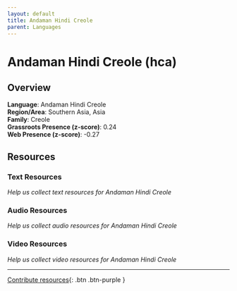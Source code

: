 ```yaml
---
layout: default
title: Andaman Hindi Creole
parent: Languages
---
```


# Andaman Hindi Creole (hca)

## Overview

**Language**: Andaman Hindi Creole  
**Region/Area**: Southern Asia, Asia  
**Family**: Creole  
**Grassroots Presence (z-score)**: 0.24  
**Web Presence (z-score)**: -0.27  

## Resources

### Text Resources
*Help us collect text resources for Andaman Hindi Creole*

### Audio Resources
*Help us collect audio resources for Andaman Hindi Creole*

### Video Resources
*Help us collect video resources for Andaman Hindi Creole*

---

[Contribute resources](https://forms.office.com/e/1SfLJx3u1r){: .btn .btn-purple }
